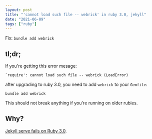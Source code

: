 ```yaml
---
layout: post
title: "'cannot load such file -- webrick' in ruby 3.0, jekyll"
date: "2021-06-09"
tags: ["ruby"]
---
```


Fix:  `bundle add webrick`

## tl;dr;
If you're getting this error mesage:

```
`require': cannot load such file -- webrick (LoadError)
```

after upgrading to ruby 3.0, you need to add `webrick` to your `Gemfile`:

```
bundle add webrick
```

This should not break anything if you're running on older rubies.

## Why?
[Jekyll serve fails on Ruby 3.0](https://github.com/jekyll/jekyll/issues/8523).
